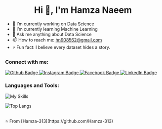  <h1 align="center">Hi 👋, I'm Hamza Naeem</h1>

- 🔭 I’m currently working on Data Science
- 🌱 I’m currently learning Machine Learning
- 💬 Ask me anything about Data Science 
- 📫 How to reach me: hn908562@gmail.com
- ⚡ Fun fact: I believe every dataset hides a story. 
  
### Connect with me:
<div id="badges">
  <a href="https://github.com/Hamza-313">
    <img src="https://img.shields.io/badge/Github-white?style=for-the-badge&logo=Github&logoColor=black" alt="Github Badge"/>
  </a>
   <a href="https://www.instagram.com/h.hamza7.a">
    <img src="https://img.shields.io/badge/Instagram-purple?style=for-the-badge&logo=instagram&logoColor=white" alt="Instagram Badge"/>
  </a>
   <a href="https://fb.com/Hamza7.a">
    <img src="https://img.shields.io/badge/Facebook-blue?style=for-the-badge&logo=facebook&logoColor=white" alt="Facebook Badge"/>
  </a>
 <a>
  <a href="https://www.linkedin.com/homii313" target="_blank" rel="noopener noreferrer">
  <img src="https://img.shields.io/badge/LinkedIn-blue?style=for-the-badge&logo=linkedin&logoColor=white" alt="LinkedIn Badge" />
</a>

 </a>
</div>

### Languages and Tools:
![My Skills](https://skillicons.dev/icons?i=anaconda,py,mysql,github,git,vscode)

![Top Langs](https://github-readme-stats.vercel.app/api/top-langs/?username=Hamza-313&theme=dark)


<br>
⭐️ From [Hamza-313](https://github.com/Hamza-313)
